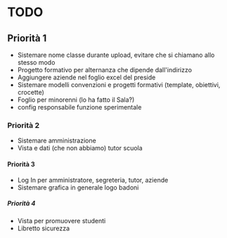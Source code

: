 # TODO

## Priorità 1
* Sistemare nome classe durante upload, evitare che si chiamano allo stesso modo
* Progetto formativo per alternanza che dipende dall'indirizzo
* Aggiungere aziende nel foglio excel del preside
* Sistemare modelli convenzioni e progetti formativi (template, obiettivi, crocette)
* Foglio per minorenni (lo ha fatto il Sala?)
* config responsabile funzione sperimentale

### Priorità 2
* Sistemare amministrazione
* Vista e dati (che non abbiamo) tutor scuola

#### Priorità 3
* Log In per amministratore, segreteria, tutor, aziende
* Sistemare grafica in generale logo badoni

##### Priorità 4
* Vista per promuovere studenti
* Libretto sicurezza